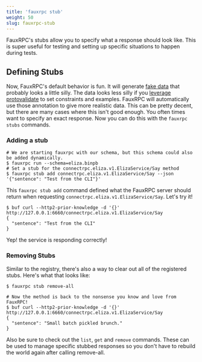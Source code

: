 ```yaml
---
title: 'fauxrpc stub'
weight: 50
slug: fauxrpc-stub
---
```


FauxRPC's stubs allow you to specify what a response should look like. This is super useful for testing and setting up specific situations to happen during tests.

## Defining Stubs
Now, FauxRPC's default behavior is fun. It will generate [fake data](/docs/faking-data/) that probably looks a little silly. The data looks less silly if you [leverage protovalidate](/docs/protovalidate/) to set constraints and examples. FauxRPC will automatically use those annotation to give more realistic data. This can be pretty decent, but there are many cases where this isn't good enough. You often times want to specify an exact response. Now you can do this with the `fauxrpc stubs` commands.

### Adding a stub
```shell
# We are starting fauxrpc with our schema, but this schema could also be added dynamically.
$ fauxrpc run --schema=eliza.binpb
# Set a stub for the connectrpc.eliza.v1.ElizaService/Say method 
$ fauxrpc stub add connectrpc.eliza.v1.ElizaService/Say --json '{"sentence": "Test from the CLI"}'
```
This `fauxrpc stub add` command defined what the FauxRPC server should return when requesting `connectrpc.eliza.v1.ElizaService/Say`. Let's try it!
```shell
$ buf curl --http2-prior-knowledge -d '{}' http://127.0.0.1:6660/connectrpc.eliza.v1.ElizaService/Say
{
  "sentence": "Test from the CLI"
}
```
Yep! the service is responding correctly!

### Removing Stubs
Similar to the registry, there's also a way to clear out all of the registered stubs. Here's what that looks like:
```shell
$ fauxrpc stub remove-all

# Now the method is back to the nonsense you know and love from FauxRPC!
$ buf curl --http2-prior-knowledge -d '{}' http://127.0.0.1:6660/connectrpc.eliza.v1.ElizaService/Say
{
  "sentence": "Small batch pickled brunch."
}
```

Also be sure to check out the `list`, `get` and `remove` commands. These can be used to manage specific stubbed responses so you don't have to rebuild the world again after calling remove-all.
